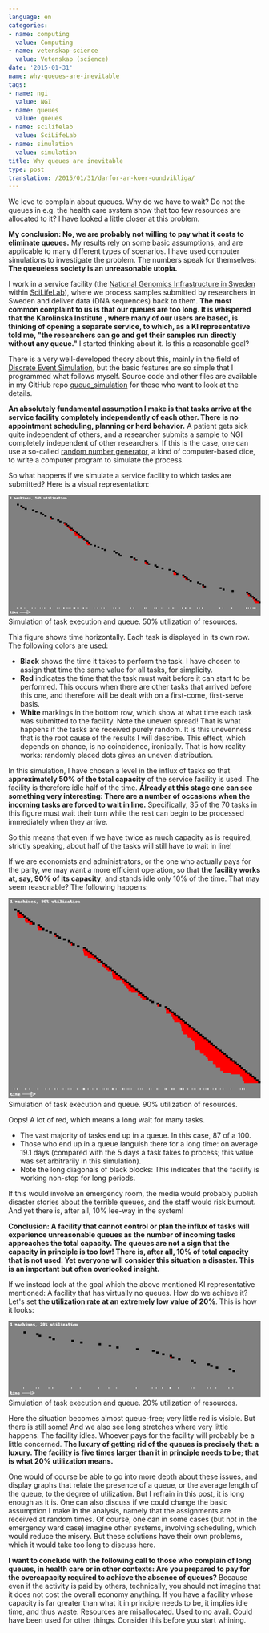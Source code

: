 ```yaml
---
language: en
categories:
- name: computing
  value: Computing
- name: vetenskap-science
  value: Vetenskap (science)
date: '2015-01-31'
name: why-queues-are-inevitable
tags:
- name: ngi
  value: NGI
- name: queues
  value: queues
- name: scilifelab
  value: SciLifeLab
- name: simulation
  value: simulation
title: Why queues are inevitable
type: post
translation: /2015/01/31/darfor-ar-koer-oundvikliga/
---
```

We love to complain about queues. Why do we have to wait? Do not the queues in e.g. the health care system show that too few resources are allocated to it? I have looked a little closer at this problem.

**My conclusion: No, we are probably not willing to pay what it costs to eliminate queues.** My results rely on some basic assumptions, and are applicable to many different types of scenarios. I have used computer simulations to investigate the problem. The numbers speak for themselves: **The queueless society is an unreasonable utopia.** 

I work in a service facility (the [National Genomics Infrastructure in Sweden](https://portal.scilifelab.se/genomics/) within [SciLifeLab](http://www.scilifelab.se/)), where we process samples submitted by researchers in Sweden and deliver data (DNA sequences) back to them. **The most common complaint to us is that our queues are too long. It is whispered that the Karolinska Institute , where many of our users are based, is thinking of opening a separate service, to which, as a KI representative told me, "the researchers can go and get their samples run directly without any queue."** I started thinking about it. Is this a reasonable goal?

There is a very well-developed theory about this, mainly in the field of [Discrete Event Simulation](http://en.wikipedia.org/wiki/Discrete_event_simulation), but the basic features are so simple that I programmed what follows myself. Source code and other files are available in my GitHub repo [queue_simulation](https://github.com/pekrau/queue_simulation) for those who want to look at the details.

**An absolutely fundamental assumption I make is that tasks arrive at the service facility completely independently of each other. There is no appointment scheduling, planning or herd behavior.** A patient gets sick quite independent of others, and a researcher submits a sample to NGI completely independent of other researchers. If this is the case, one can use a so-called [random number generator](http://en.wikipedia.org/wiki/Random_number_generation), a kind of computer-based dice, to write a computer program to simulate the process.

So what happens if we simulate a service facility to which tasks are submitted? Here is a visual representation:

[![Simulation of task execution and queue. 50% utilization of resources.](/files/queue_50.png)](/files/queue_50.png) Simulation of task execution and queue. 50% utilization of resources.

This figure shows time horizontally. Each task is displayed in its own row. The following colors are used:

- **Black** shows the time it takes to perform the task. I have chosen to assign that time the same value for all tasks, for simplicity.
- **Red** indicates the time that the task must wait before it can start to be performed. This occurs when there are other tasks that arrived before this one, and therefore will be dealt with on a first-come, first-serve basis.
- **White** markings in the bottom row, which show at what time each task was submitted to the facility. Note the uneven spread! That is what happens if the tasks are received purely random. It is this unevenness that is the root cause of the results I will describe. This effect, which depends on chance, is no coincidence, ironically. That is how reality works: randomly placed dots gives an uneven distribution.

In this simulation, I have chosen a level in the influx of tasks so that a**pproximately 50% of the total capacity** of the service facility is used. The facility is therefore idle half of the time. **Already at this stage one can see something very interesting: There are a number of occasions when the incoming tasks are forced to wait in line.** Specifically, 35 of the 70 tasks in this figure must wait their turn while the rest can begin to be processed immediately when they arrive.

So this means that even if we have twice as much capacity as is required, strictly speaking, about half of the tasks will still have to wait in line!

If we are economists and administrators, or the one who actually pays for the party, we may want a more efficient operation, so that **the facility works at, say, 90% of its capacity**, and stands idle only 10% of the time. That may seem reasonable? The following happens:

[![Simulation of task execution and queue. 90% utilization of resources.](/files/queue_90.png)](/files/queue_90.png) Simulation of task execution and queue. 90% utilization of resources.

Oops! A lot of red, which means a long wait for many tasks.

- The vast majority of tasks end up in a queue. In this case, 87 of a 100.
- Those who end up in a queue languish there for a long time: on average 19.1 days (compared with the 5 days a task takes to process; this value was set arbitrarily in this simulation).
- Note the long diagonals of black blocks: This indicates that the facility is working non-stop for long periods.

If this would involve an emergency room, the media would probably publish disaster stories about the terrible queues, and the staff would risk burnout. And yet there is, after all, 10% lee-way in the system!

**Conclusion: A facility that cannot control or plan the influx of tasks will experience unreasonable queues as the number of incoming tasks approaches the total capacity. The queues are not a sign that the capacity in principle is too low! There is, after all, 10% of total capacity that is not used. Yet everyone will consider this situation a disaster. This is an important but often overlooked insight.**

If we instead look at the goal which the above mentioned KI representative mentioned: A facility that has virtually no queues. How do we achieve it? Let's set **the utilization rate at an extremely low value of 20%**. This is how it looks:

[![Simulation of task execution and queue. 20% utilization of resources.](/files/queue_20.png)](/files/queue_20.png) Simulation of task execution and queue. 20% utilization of resources.

Here the situation becomes almost queue-free; very little red is visible. But there is still some! And we also see long stretches where very little happens: The facility idles. Whoever pays for the facility will probably be a little concerned. **The luxury of getting rid of the queues is precisely that: a luxury. The facility is five times larger than it in principle needs to be; that is what 20% utilization means.**

One would of course be able to go into more depth about these issues, and display graphs that relate the presence of a queue, or the average length of the queue, to the degree of utilization. But I refrain in this post, it is long enough as it is. One can also discuss if we could change the basic assumption I make in the analysis, namely that the assignments are received at random times. Of course, one can in some cases (but not in the emergency ward case) imagine other systems, involving scheduling, which would reduce the misery. But these solutions have their own problems, which it would take too long to discuss here.

**I want to conclude with the following call to those who complain of long queues, in health care or in other contexts: Are you prepared to pay for the overcapacity required to achieve the absence of queues?** Because even if the activity is paid by others, technically, you should not imagine that it does not cost the overall economy anything. If you have a facility whose capacity is far greater than what it in principle needs to be, it implies idle time, and thus waste: Resources are misallocated. Used to no avail. Could have been used for other things. Consider this before you start whining.

